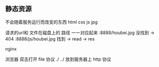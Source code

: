## 静态资源
 不会随着服务运行而改变的东西
 html css js jpg

 请求的url和 文件在磁盘上的 路径 一一对应起来
 :8888/houbei.jpg  没找到 -> 404
 :8888/js/houbei.jpg  找到 -> read -> res

 nginx

 浏览器 双击打开
 file 协议 ./ ../
 放到服务器上 http 协议
